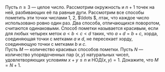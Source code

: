 Пусть $n\ge 3$ — целое число. Рассмотрим окружность и $n+1$ точек на ней, разбивающих её па равные дуги. Рассмотрим все способы пометить эти точки числами $1$, $2$, $\ldots $, $n$так, что каждое число использовано ровно один раз. Два способа, отличающихся поворотом, считаются одинаковыми. Способ пометки называется красивым, если для любых четырех меток  $a < b < c < d$ таких, что $a+d=b+c$, хорда, соединяющая точки с метками $a$ и $d$, не пересекает хорду, соединяющую точки с метками $b$ и $c$.
<br/>Пусть $M$ — количество красивых способов пометки. Пусть $N$ — количество упорядоченных пар $\left( x,y \right)$ натуральных чисел, удовлетворяющих условиям $x+y\le n$ и НОД$\left( x,y \right)=1$. Докажите, что $M=N+1$.